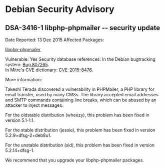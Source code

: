 
Debian Security Advisory
========================


DSA-3416-1 libphp-phpmailer -- security update
----------------------------------------------



Date Reported:
13 Dec 2015
Affected Packages:

[libphp-phpmailer](https://packages.debian.org/src:libphp-phpmailer)

Vulnerable:
Yes
Security database references:
In the Debian bugtracking system: [Bug 807265](https://bugs.debian.org/cgi-bin/bugreport.cgi?bug=807265).  
In Mitre's CVE dictionary: [CVE-2015-8476](https://security-tracker.debian.org/tracker/CVE-2015-8476).  

More information:

Takeshi Terada discovered a vulnerability in PHPMailer, a PHP library for
email transfer, used by many CMSs. The library accepted email addresses
and SMTP commands containing line breaks, which can be abused by an
attacker to inject messages.


For the oldstable distribution (wheezy), this problem has been fixed in
version 5.1-1.1.


For the stable distribution (jessie), this problem has been fixed in
version 5.2.9+dfsg-2+deb8u1.


For the unstable distribution (sid), this problem has been fixed in
version 5.2.14+dfsg-1.


We recommend that you upgrade your libphp-phpmailer packages.





